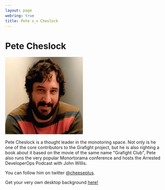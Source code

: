 ```yaml
---
layout: page
webring: true
title: Pete ಠ_ಠ Cheslock
---
```


<body background="../year-of-cheslock-on-the-desktop/cheslock-on-the-desktop-original.png">

# Pete Cheslock

![this is really pete cheslock][pete]

Pete Cheslock is a thought leader in the monotoring space.  Not only is he one of the core contributors to the Grafight project, but he is also righting a book about it based on the movie of the same name "Grafight Club", Pete also runs the very popular Monortorama conference and hosts the Arrested DeveloperOps Podcast with John Willis.

You can follow him on twitter <a href="https://twitter.com/cheeseplus">@cheeseplus</a>.

[pete]: ./pete.png

Get your very own desktop background <a href="https://tirefi.re/year-of-cheslock-on-the-desktop/cheslock-on-the-desktop-original.png">here!</a>
